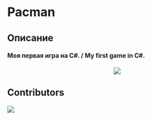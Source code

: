 # Pacman

## Описание
#### Моя первая игра на C#. / My first game in C#.

<p align="center">
  <img src="https://media.giphy.com/media/WPVKBGZYiIdSU/giphy.gif">
</p>

## Contributors

<a href="https://github.com/KsamNole/game-of-life/graphs/contributors">
  <img src="https://contributors-img.firebaseapp.com/image?repo=KsamNole/game-of-life" />
</a>